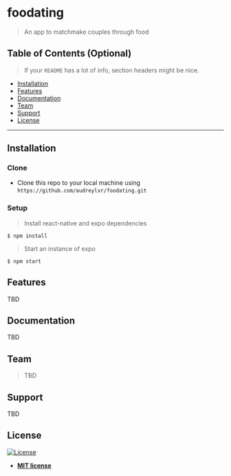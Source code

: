 
# foodating


> An app to matchmake couples through food


## Table of Contents (Optional)

  

> If your `README` has a lot of info, section headers might be nice.

-  [Installation](#installation)
-  [Features](#features)
-  [Documentation](#documentation)
-  [Team](#team)
-  [Support](#support)
-  [License](#license)
---


## Installation
 
### Clone

- Clone this repo to your local machine using `https://github.com/audreylxr/foodating.git`

### Setup  

> Install react-native and expo dependencies

```shell
$ npm install
```

> Start an instance of expo

```shel
$ npm start
```


  

## Features
TBD

## Documentation
TBD

## Team
> TBD


## Support
TBD
  

## License

[![License](http://img.shields.io/:license-mit-blue.svg?style=flat-square)](http://badges.mit-license.org)
-  **[MIT license](http://opensource.org/licenses/mit-license.php)**
